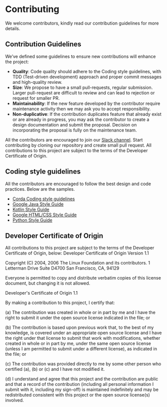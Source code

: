 # Contributing

We welcome contributors, kindly read our contribution guidelines for more details.

## Contribution Guidelines

We’ve defined some guidelines to ensure new contributions will enhance the project:

* **Quality**: Code quality should adhere to the Coding style guidelines, with TDD (Test-driven development) approach and proper commit messages and high-quality review.
* **Size**: We propose to have a small pull-requests, regular submission. Larger pull-request are difficult to review and can lead to rejection or request for smaller PR.
* **Maintainability**: If the new feature developed by the contributor require maintenance activity then we may ask you to accept responsibility.
* **Non-duplicative**: If the contribution duplicates feature that already exist or are already in progress, you may ask the contributor to create a design documentation and submit the proposal. Decision on incorporating the proposal is fully on the maintenance team.

All the contributors are encouraged to join our [Slack channel](https://digitalstreetgroup.slack.com). Start contributing by cloning our repository and create small pull request. All contributions to this project are subject to the terms of the Developer Certificate of Origin.

## Coding style guidelines

All the contributors are encouraged to follow the best design and code practices. Below are the samples.
* [Corda Coding style guidelines](https://docs.corda.net/codestyle.html)
* [Google Java Style Guide](http://google.github.io/styleguide/javaguide.html)
* [Kotlin Style Guide](https://kotlinlang.org/docs/reference/basic-syntax.html)
* [Google HTML/CSS Style Guide](https://google.github.io/styleguide/htmlcssguide.html)
* [Python Style Guide](http://flake8.pycqa.org/en/latest/)

## Developer Certificate of Origin

All contributions to this project are subject to the terms of the Developer Certificate of Origin, below:
Developer Certificate of Origin
Version 1.1

Copyright (C) 2004, 2006 The Linux Foundation and its contributors.
1 Letterman Drive
Suite D4700
San Francisco, CA, 94129

Everyone is permitted to copy and distribute verbatim copies of this
license document, but changing it is not allowed.

Developer's Certificate of Origin 1.1

By making a contribution to this project, I certify that:

(a) The contribution was created in whole or in part by me and I
    have the right to submit it under the open source license
    indicated in the file; or

(b) The contribution is based upon previous work that, to the best
    of my knowledge, is covered under an appropriate open source
    license and I have the right under that license to submit that
    work with modifications, whether created in whole or in part
    by me, under the same open source license (unless I am
    permitted to submit under a different license), as indicated
    in the file; or

(c) The contribution was provided directly to me by some other
    person who certified (a), (b) or (c) and I have not modified
    it.

(d) I understand and agree that this project and the contribution
    are public and that a record of the contribution (including all
    personal information I submit with it, including my sign-off) is
    maintained indefinitely and may be redistributed consistent with
    this project or the open source license(s) involved.